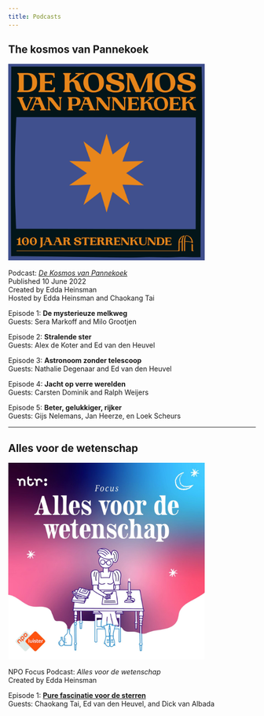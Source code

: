 ```yaml
---
title: Podcasts
---
```


## The kosmos van Pannekoek

<img width="400" height="400" src="/images/kosmos.jpg" /><br clear="left">

Podcast: [_De Kosmos van Pannekoek_](https://api.uva.nl/nl/over-ons/geschiedenis/podcast-de-kosmos-van-pannekoek/podcast.html)  
Published 10 June 2022  
Created by Edda Heinsman  
Hosted by Edda Heinsman and Chaokang Tai  

Episode 1: **De mysterieuze melkweg**  
Guests: Sera Markoff and Milo Grootjen

Episode 2: **Stralende ster**  
Guests: Alex de Koter and Ed van den Heuvel

Episode 3: **Astronoom zonder telescoop**  
Guests: Nathalie Degenaar and Ed van den Heuvel

Episode 4: **Jacht op verre werelden**  
Guests: Carsten Dominik and Ralph Weijers

Episode 5: **Beter, gelukkiger, rijker**  
Guests: Gijs Nelemans, Jan Heerze, en Loek Scheurs 

------

## Alles voor de wetenschap

<img width="400" height="400" src="/images/alles_voor_de_wetenschap.jpg"><br clear="left">


NPO Focus Podcast: *Alles voor de wetenschap*  
Created by Edda Heinsman

Episode 1: [**Pure fascinatie voor de sterren**](https://www.nporadio1.nl/podcasts/focus-wetenschap/109625/1-alles-voor-de-wetenschap-1-pure-fascinatie-voor-de-sterren)  
Guests: Chaokang Tai, Ed van den Heuvel, and Dick van Albada

